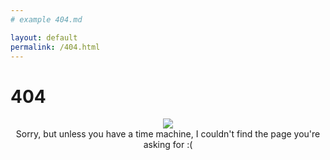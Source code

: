 ```yaml
---
# example 404.md

layout: default
permalink: /404.html
---
```


# 404

<center>
  <img src="{{ "/assets/imsosorry.gif" | relative_url }}" /><BR/>
  Sorry, but unless you have a time machine,
  I couldn't find the page you're asking for :(
</center>
